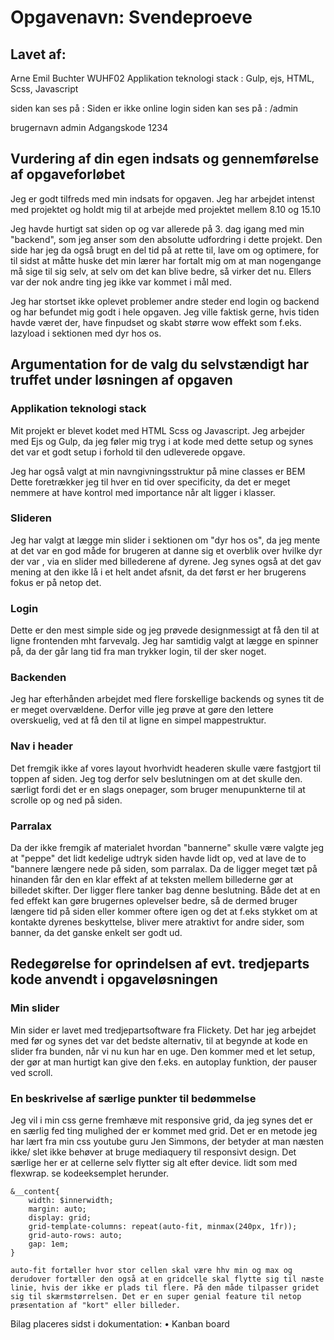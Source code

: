 # Opgavenavn: Svendeproeve

## Lavet af:
Arne Emil Buchter WUHF02
Applikation teknologi stack : Gulp, ejs, HTML, Scss, Javascript

siden kan ses på : Siden er ikke online 
login siden kan ses på : /admin

brugernavn admin
Adgangskode 1234

## Vurdering af din egen indsats og gennemførelse af opgaveforløbet

Jeg er godt tilfreds med min indsats for opgaven. Jeg har arbejdet intenst med projektet og holdt mig til at arbejde med projektet mellem 8.10 og 15.10 

Jeg havde hurtigt sat siden op og var allerede på 3. dag igang med min "backend", som jeg anser som den absolutte udfordring i dette projekt. Den side har jeg da også brugt en del tid på at rette til, lave om og optimere, for til sidst at måtte huske det min lærer har fortalt mig om at man nogengange må sige til sig selv, at selv om det kan blive bedre, så virker det nu. Ellers var der nok andre ting jeg ikke var kommet i mål med.

Jeg har stortset ikke oplevet problemer andre steder end login og backend og har befundet mig godt i hele opgaven. Jeg ville faktisk gerne, hvis tiden havde været der, have finpudset og skabt større wow effekt som f.eks. lazyload i sektionen med dyr hos os.

## Argumentation for de valg du selvstændigt har truffet under løsningen af opgaven

### Applikation teknologi stack

Mit projekt er blevet kodet med HTML Scss og Javascript. Jeg arbejder med Ejs og Gulp, da jeg føler mig tryg i at kode med dette setup og synes det var et godt setup i forhold til den udleverede opgave. 

Jeg har også valgt at min navngivningsstruktur på mine classes er BEM Dette foretrækker jeg til hver en tid over specificity, da det er meget nemmere at have kontrol med importance når alt ligger i klasser.

### Slideren

Jeg har valgt at lægge min slider i sektionen om "dyr hos os", da jeg mente at det var en god måde for brugeren at danne sig et overblik over hvilke dyr der var , via en slider med billederene af dyrene. Jeg synes også at det gav mening at den ikke lå i et helt andet afsnit, da det først er her brugerens fokus er på netop det.

### Login

Dette er den mest simple side og jeg prøvede designmessigt at få den til at ligne frontenden mht farvevalg.
Jeg har samtidig valgt at lægge en spinner på, da der går lang tid fra man trykker login, til der sker noget.
 
### Backenden 

Jeg har efterhånden arbejdet med flere forskellige backends og synes tit de er meget overvældene. Derfor ville jeg prøve at gøre den lettere overskuelig, ved at få den til at ligne en simpel mappestruktur. 

### Nav i header

Det fremgik ikke af vores layout hvorhvidt headeren skulle være fastgjort til toppen af siden. Jeg tog derfor selv beslutningen om at det skulle den. særligt fordi det er en slags onepager, som bruger menupunkterne til at scrolle op og ned på siden.

### Parralax

Da der ikke fremgik af materialet hvordan "bannerne" skulle være valgte jeg at "peppe" det lidt kedelige udtryk siden havde lidt op, ved at lave de to "bannere længere nede på siden, som parralax. Da de ligger meget tæt på hinanden får den en klar effekt af at teksten mellem billederne gør at billedet skifter. Der ligger flere tanker bag denne beslutning. Både det at en fed effekt kan gøre brugernes oplevelser bedre, så de dermed bruger længere tid på siden eller kommer oftere igen og det at f.eks stykket om at kontakte dyrenes beskyttelse, bliver mere atraktivt for andre sider, som banner, da det ganske enkelt ser godt ud.

## Redegørelse for oprindelsen af evt. tredjeparts kode anvendt i opgaveløsningen
### Min slider 

Min sider er lavet med tredjepartsoftware fra Flickety. Det har jeg arbejdet med før og synes det var det bedste alternativ, til at begynde at kode en slider fra bunden, når vi nu kun har en uge. Den kommer med et let setup, der gør at man hurtigt kan give den f.eks. en autoplay funktion, der pauser ved scroll.

### En beskrivelse af særlige punkter til bedømmelse

Jeg vil i min css gerne fremhæve mit responsive grid, da jeg synes det er en særlig fed ting mulighed der er kommet med grid. 
Det er en metode jeg har lært fra min css youtube guru Jen Simmons, der betyder at man næsten ikke/ slet ikke behøver at bruge mediaquery til responsivt design. Det særlige her er at cellerne selv flytter sig alt efter device. lidt som med flexwrap. se kodeeksemplet herunder.

    &__content{
        width: $innerwidth;
        margin: auto;
        display: grid;
        grid-template-columns: repeat(auto-fit, minmax(240px, 1fr));
        grid-auto-rows: auto;
        gap: 1em;
    }

    auto-fit fortæller hvor stor cellen skal være hhv min og max og derudover fortæller den også at en gridcelle skal flytte sig til næste linie, hvis der ikke er plads til flere. På den måde tilpasser gridet sig til skærmstørrelsen. Det er en super genial feature til netop præsentation af "kort" eller billeder.   




Bilag placeres sidst i dokumentation:
• Kanban board


